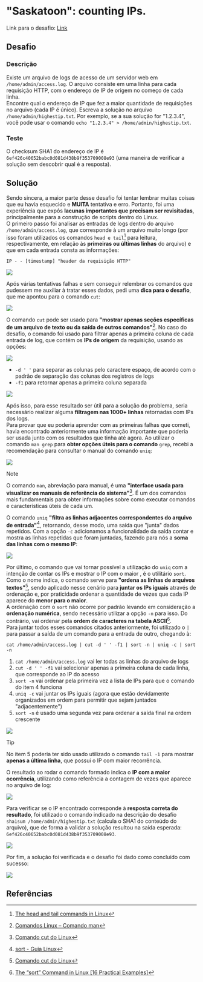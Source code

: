 # "Saskatoon": counting IPs.
Link para o desafio: [Link](https://sadservers.com/scenario/saskatoon)

## Desafio
### Descrição
Existe um arquivo de logs de acesso de um servidor web em `/home/admin/access.log`. O arquivo consiste em uma linha para cada requisição HTTP, com o endereço de IP de origem no começo de cada linha.<br>
Encontre qual o endereço de IP que fez a maior quantidade de requisições no arquivo (cada IP é único). Escreva a solução no arquivo `/home/admin/highestip.txt`. Por exemplo, se a sua solução for "1.2.3.4", você pode usar o comando `echo "1.2.3.4" > /home/admin/highestip.txt`.
### Teste
O checksum SHA1 do endereço de IP é `6ef426c40652babc0d081d438b9f353709008e93` (uma maneira de verificar a solução sem descobrir qual é a resposta).

## Solução
Sendo sincera, a maior parte desse desafio foi tentar lembrar muitas coisas que eu havia esquecido e **MUITA** tentativa e erro. Portanto, foi uma experiência que expôs **lacunas importantes que precisam ser revisitadas**, principalmente para a construção de scripts dentro do Linux.<br>
O primeiro passo foi analisar as entradas de logs dentro do arquivo `/home/admin/access.log`, que corresponde à um arquivo muito longo (por isso foram utilizados os comandos ``head e tail``[^1] para leitura, respectivamente, em relação às **primeiras ou últimas linhas** do arquivo) e que em cada entrada consta as informações: 
```
IP - - [timestamp] "header da requisição HTTP"
```

<img src="screenshots/2-saskatoon/arquivo-logs.png">

Após várias tentativas falhas e sem conseguir relembrar os comandos que pudessem me auxiliar à tratar esses dados, pedi uma **dica para o desafio**, que me apontou para o comando `cut`:

<img src="screenshots/2-saskatoon/tip.png">

O comando `cut` pode ser usado para **"mostrar apenas seções específicas de um arquivo de texto ou da saída de outros comandos"**[^2]. No caso do desafio, o comando foi usado para filtrar apenas a primeira coluna de cada entrada de log, que contém os **IPs de origem** da requisição, usando as opções:

<img src="screenshots/2-saskatoon/funcionamento-cut.png">

- `-d ' '` para separar as colunas pelo caractere espaço, de acordo com o padrão de separação das colunas dos registros de logs
- `-f1` para retornar apenas a primeira coluna separada

<img src="screenshots/2-saskatoon/colunas-ip.png">

Após isso, para esse resultado ser útil para a solução do problema, seria necessário realizar alguma **filtragem nas 1000+ linhas** retornadas com IPs dos logs.<br>
Para provar que eu poderia aprender com as primeiras falhas que cometi, havia encontrado anteriormente uma informação importante que poderia ser usada junto com os resultados que tinha até agora. Ao utilizar o comando `man grep` para **obter opções úteis para o comando** `grep`, recebi a recomendação para consultar o manual do comando `uniq`:

<img src="screenshots/2-saskatoon/man-grep.png">

> [!NOTE]
> O comando `man`, abreviação para manual, é uma **"interface usada para visualizar os manuais de referência do sistema"**[^3]. É um dos comandos mais fundamentais para obter informações sobre como executar comandos e características úteis de cada um.

O comando `uniq` **"filtra as linhas adjacentes correspondentes do arquivo de entrada"**[^4], retornando, desse modo, uma saída que "junta" dados repetidos. Com a opção `-c` adicionamos a funcionalidade da saída contar e mostra as linhas repetidas que foram juntadas, fazendo para nós a **soma das linhas com o mesmo IP**:

<img src="screenshots/2-saskatoon/man-uniq.png">

Por último, o comando que vai tornar possível a utilização do `uniq` com a intenção de contar os IPs e mostrar o IP com o maior , é o utilitário `sort`. Como o nome indica, o comando serve para **"ordena as linhas de arquivos textos"**[^5], sendo aplicado nesse cenário para **juntar os IPs iguais** através de ordenação e, por praticidade ordenar a quantidade de vezes que cada IP aparece do **menor para o maior**.<br>
A ordenação com o `sort` não ocorre por padrão levando em consideração a **ordenação numérica**, sendo necessário utilizar a opção `-n` para isso. Do contrário, vai ordenar pela **ordem de caracteres na tabela ASCII**[^6].<br>
Para juntar todos esses comandos citados anteriormente, foi utilizado o `|` para passar a saída de um comando para a entrada de outro, chegando à:
```
cat /home/admin/access.log | cut -d ' ' -f1 | sort -n | uniq -c | sort -n
```
1. `cat /home/admin/access.log` vai ler todas as linhas do arquivo de logs
2. `cut -d ' ' -f1` vai selecionar apenas a primeira coluna de cada linha, que corresponde ao IP do acesso
3. `sort -n` vai ordenar pela primeira vez a lista de IPs para que o comando do item 4 funciona
4. `uniq -c` vai juntar os IPs iguais (agora que estão devidamente organizados em ordem para permitir que sejam juntados "adjacentemente")
5. `sort -n` é usado uma segunda vez para ordenar a saída final na ordem crescente

<img src="screenshots/2-saskatoon/comando-teste.png">

> [!TIP]
> No item 5 poderia ter sido usado utilizado o comando `tail -1` para mostrar **apenas a última linha**, que possui o IP com maior recorrência.

O resultado ao rodar o comando formado indica o **IP com a maior ocorrência**, utilizando como referência a contagem de vezes que aparece no arquivo de log:

<img src="screenshots/2-saskatoon/ip-maior-ocorrencia.png">

Para verificar se o IP encontrado corresponde à **resposta correta do resultado**, foi utilizado o comando indicado na descrição do desafio `sha1sum /home/admin/highestip.txt` (calcula o SHA1 do conteúdo do arquivo), que de forma a validar a solução resultou na saída esperada: `6ef426c40652babc0d081d438b9f353709008e93`.

<img src="screenshots/2-saskatoon/resultado-check.png">

Por fim, a solução foi verificada e o desafio foi dado como concluído com sucesso:

<img src="screenshots/2-saskatoon/tela-desafio-final.png">

## Referências
[^1]: [The head and tail commands in Linux](https://www.baeldung.com/linux/head-tail-commands)
[^2]: [Comandos Linux – Comando man](https://www.linuxforce.com.br/comandos-linux/comandos-linux-comando-man/)
[^3]: [Comando cut do Linux](https://somosagility.com.br/comando-cut-do-linux-2/)
[^4]: [sort - Guia Linux](https://www.linuxforce.com.br/comandos-linux/comandos-linux-comando-uniq/)
[^5]: [Comando cut do Linux](https://guialinux.uniriotec.br/sort/)
[^6]: [The “sort” Command in Linux [16 Practical Examples]](https://linuxsimply.com/sort-command-in-linux/)